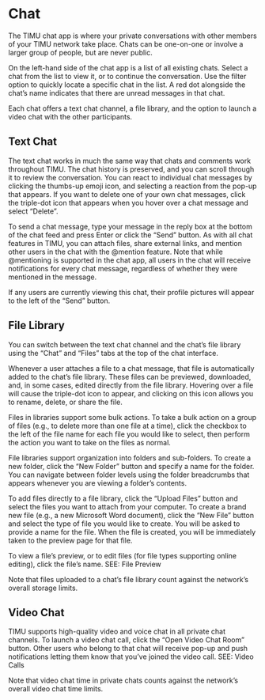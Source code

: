 # Chat

The TIMU chat app is where your private conversations with other members of your TIMU network take place. Chats can be one-on-one or involve a larger group of people, but are never public.

On the left-hand side of the chat app is a list of all existing chats. Select a chat from the list to view it, or to continue the conversation. Use the filter option to quickly locate a specific chat in the list. A red dot alongside the chat’s name indicates that there are unread messages in that chat.

Each chat offers a text chat channel, a file library, and the option to launch a video chat with the other participants.

## Text Chat

The text chat works in much the same way that chats and comments work throughout TIMU. The chat history is preserved, and you can scroll through it to review the conversation. You can react to individual chat messages by clicking the thumbs-up emoji icon, and selecting a reaction from the pop-up that appears. If you want to delete one of your own chat messages, click the triple-dot icon that appears when you hover over a chat message and select “Delete”.

To send a chat message, type your message in the reply box at the bottom of the chat feed and press Enter or click the “Send” button. As with all chat features in TIMU, you can attach files, share external links, and mention other users in the chat with the @mention feature. Note that while @mentioning is supported in the chat app, all users in the chat will receive notifications for every chat message, regardless of whether they were mentioned in the message.

If any users are currently viewing this chat, their profile pictures will appear to the left of the “Send” button.

## File Library

You can switch between the text chat channel and the chat’s file library using the “Chat” and “Files” tabs at the top of the chat interface.

Whenever a user attaches a file to a chat message, that file is automatically added to the chat’s file library. These files can be previewed, downloaded, and, in some cases, edited directly from the file library. Hovering over a file will cause the triple-dot icon to appear, and clicking on this icon allows you to rename, delete, or share the file.

Files in libraries support some bulk actions. To take a bulk action on a group of files (e.g., to delete more than one file at a time), click the checkbox to the left of the file name for each file you would like to select, then perform the action you want to take on the files as normal.

File libraries support organization into folders and sub-folders. To create a new folder, click the “New Folder” button and specify a name for the folder. You can navigate between folder levels using the folder breadcrumbs that appears whenever you are viewing a folder’s contents.

To add files directly to a file library, click the “Upload Files” button and select the files you want to attach from your computer. To create a brand new file (e.g., a new Microsoft Word document), click the “New File” button and select the type of file you would like to create. You will be asked to provide a name for the file. When the file is created, you will be immediately taken to the preview page for that file.

To view a file’s preview, or to edit files (for file types supporting online editing), click the file’s name. SEE: File Preview

Note that files uploaded to a chat’s file library count against the network’s overall storage limits.

## Video Chat

TIMU supports high-quality video and voice chat in all private chat channels. To launch a video chat call, click the “Open Video Chat Room” button. Other users who belong to that chat will receive pop-up and push notifications letting them know that you’ve joined the video call. SEE: Video Calls

Note that video chat time in private chats counts against the network’s overall video chat time limits.
